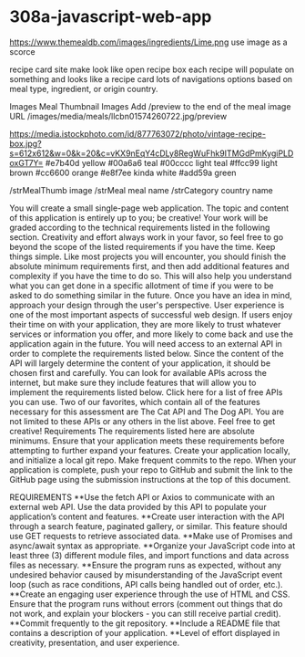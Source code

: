 # 308a-javascript-web-app

https://www.themealdb.com/images/ingredients/Lime.png use image as a scorce

recipe card site
make look like open recipe box
each recipe will populate on something and looks like a recipe card lots of navigations options based on meal type, ingredient, or origin country.

Images
Meal Thumbnail Images
Add /preview to the end of the meal image URL
/images/media/meals/llcbn01574260722.jpg/preview

https://media.istockphoto.com/id/877763072/photo/vintage-recipe-box.jpg?s=612x612&w=0&k=20&c=vKX9nEqY4cDLy8RegWuFhk9ITMGdPmKygiPLDoxGT7Y=
#e7b40d yellow
#00a6a6 teal
#00cccc light teal
#ffcc99 light brown
#cc6600 orange
#e8f7ee kinda white
#add59a green

/strMealThumb image
/strMeal meal name
/strCategory country name

You will create a small single-page web application. The topic and content of this application is entirely up to you; be creative!
Your work will be graded according to the technical requirements listed in the following section. Creativity and effort always work in your favor, so feel free to go beyond the scope of the listed requirements if you have the time.
Keep things simple. Like most projects you will encounter, you should finish the absolute minimum requirements first, and then add additional features and complexity if you have the time to do so. This will also help you understand what you can get done in a specific allotment of time if you were to be asked to do something similar in the future.
Once you have an idea in mind, approach your design through the user's perspective. User experience is one of the most important aspects of successful web design. If users enjoy their time on with your application, they are more likely to trust whatever services or information you offer, and more likely to come back and use the application again in the future.
You will need access to an external API in order to complete the requirements listed below. Since the content of the API will largely determine the content of your application, it should be chosen first and carefully. You can look for available APIs across the internet, but make sure they include features that will allow you to implement the requirements listed below.
Click here for a list of free APIs you can use. Two of our favorites, which contain all of the features necessary for this assessment are The Cat API and The Dog API. You are not limited to these APIs or any others in the list above. Feel free to get creative!
Requirements
The requirements listed here are absolute minimums. Ensure that your application meets these requirements before attempting to further expand your features.
Create your application locally, and initialize a local git repo. Make frequent commits to the repo. When your application is complete, push your repo to GitHub and submit the link to the GitHub page using the submission instructions at the top of this document.

REQUIREMENTS
**Use the fetch API or Axios to communicate with an external web API. Use the data provided by this API to populate your application’s content and features.
**Create user interaction with the API through a search feature, paginated gallery, or similar. This feature should use GET requests to retrieve associated data.
**Make use of Promises and async/await syntax as appropriate.
**Organize your JavaScript code into at least three (3) different module files, and import functions and data across files as necessary.
**Ensure the program runs as expected, without any undesired behavior caused by misunderstanding of the JavaScript event loop (such as race conditions, API calls being handled out of order, etc.).
**Create an engaging user experience through the use of HTML and CSS.
Ensure that the program runs without errors (comment out things that do not work, and explain your blockers - you can still receive partial credit).
**Commit frequently to the git repository.
**Include a README file that contains a description of your application.
\*\*Level of effort displayed in creativity, presentation, and user experience.
